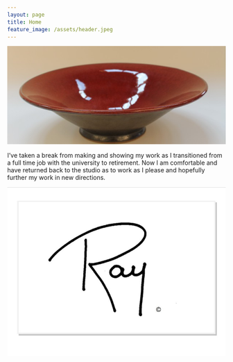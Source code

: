 ```yaml
---
layout: page
title: Home
feature_image: /assets/header.jpeg
---
```

![Main pottery picture](/assets/20.jpeg)

I’ve taken a break from making and showing my work as I transitioned from a full time job with the university to retirement.  Now I am comfortable and have returned back to the studio as to work as I please and hopefully further my work in new directions.

![Ray Signature](/assets/ray.jpg)